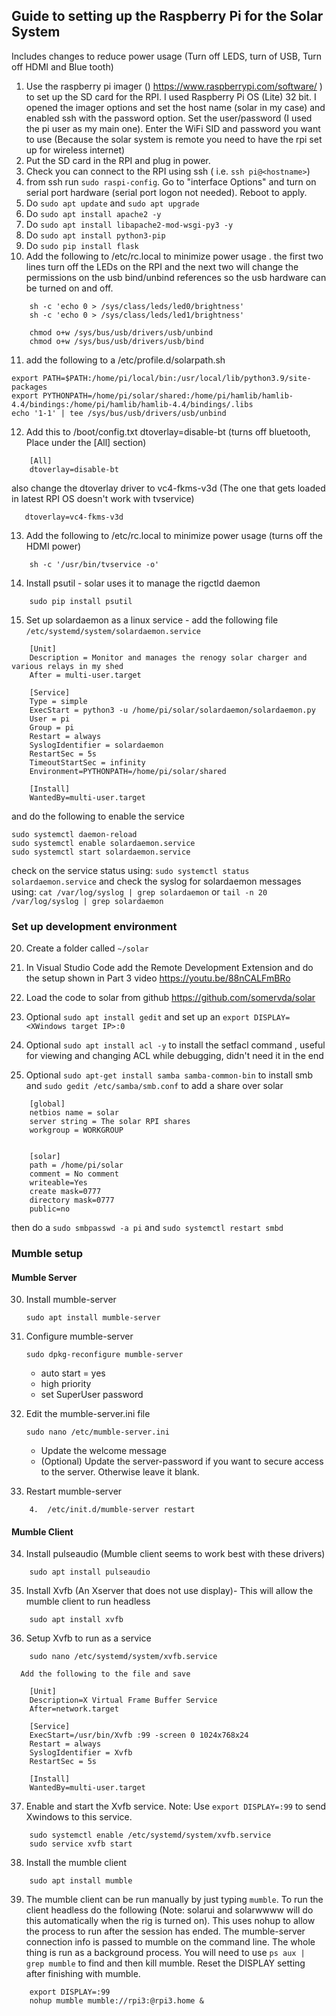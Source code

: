 ## Guide to setting up the Raspberry Pi for the Solar System

Includes changes to reduce power usage (Turn off LEDS, turn of USB, Turn off HDMI and Blue tooth)

1. Use the raspberry pi imager () https://www.raspberrypi.com/software/ ) to set up the SD card for the RPI. I used Raspberry Pi OS (Lite) 32 bit. I opened the imager options and set the host name (solar in my case) and enabled ssh with the password option. Set the user/password (I used the pi user as my main one). Enter the WiFi SID and password you want to use (Because the solar system is remote you need to have the rpi set up for wireless internet)
2. Put the SD card in the RPI and plug in power.
3. Check you can connect to the RPI using ssh ( i.e. `ssh pi@<hostname>`)
4. from ssh run `sudo raspi-config`. Go to "interface Options" and turn on serial port hardware (serial port logon not needed). Reboot to apply.
5. Do `sudo apt update` and `sudo apt upgrade`
6. Do `sudo apt install apache2 -y`
7. Do `sudo apt install libapache2-mod-wsgi-py3 -y`
8. Do `sudo apt install python3-pip`
9. Do `sudo pip install flask`
10. Add the following to /etc/rc.local to minimize power usage . the first two lines turn off the LEDs on the RPI and the
    next two will change the permissions on the usb bind/unbind references so the usb hardware can be turned on and off.

```
    sh -c 'echo 0 > /sys/class/leds/led0/brightness'
    sh -c 'echo 0 > /sys/class/leds/led1/brightness'

    chmod o+w /sys/bus/usb/drivers/usb/unbind
    chmod o+w /sys/bus/usb/drivers/usb/bind
```

11. add the following to a /etc/profile.d/solarpath.sh

```
export PATH=$PATH:/home/pi/local/bin:/usr/local/lib/python3.9/site-packages
export PYTHONPATH=/home/pi/solar/shared:/home/pi/hamlib/hamlib-4.4/bindings:/home/pi/hamlib/hamlib-4.4/bindings/.libs
echo '1-1' | tee /sys/bus/usb/drivers/usb/unbind
```

12. Add this to /boot/config.txt dtoverlay=disable-bt (turns off bluetooth, Place under the [All] section)

```
    [All]
    dtoverlay=disable-bt
```

also change the dtoverlay driver to vc4-fkms-v3d (The one that gets loaded in latest RPI OS doesn't work with tvservice)

```
   dtoverlay=vc4-fkms-v3d
```

13. Add the following to /etc/rc.local to minimize power usage (turns off the HDMI power)

```
    sh -c '/usr/bin/tvservice -o'
```

14. Install psutil - solar uses it to manage the rigctld daemon

```
    sudo pip install psutil
```

15. Set up solardaemon as a linux service - add the following file `/etc/systemd/system/solardaemon.service`

```
    [Unit]
    Description = Monitor and manages the renogy solar charger and various relays in my shed
    After = multi-user.target

    [Service]
    Type = simple
    ExecStart = python3 -u /home/pi/solar/solardaemon/solardaemon.py
    User = pi
    Group = pi
    Restart = always
    SyslogIdentifier = solardaemon
    RestartSec = 5s
    TimeoutStartSec = infinity
    Environment=PYTHONPATH=/home/pi/solar/shared

    [Install]
    WantedBy=multi-user.target
```

and do the following to enable the service

```
sudo systemctl daemon-reload
sudo systemctl enable solardaemon.service
sudo systemctl start solardaemon.service
```

check on the service status using: `sudo systemctl status solardaemon.service`
and check the syslog for solardaemon messages using: `cat /var/log/syslog | grep solardaemon` or `tail -n 20 /var/log/syslog | grep solardaemon`

### Set up development environment

20. Create a folder called `~/solar`
21. In Visual Studio Code add the Remote Development Extension and do the setup shown in Part 3 video https://youtu.be/88nCALFmBRo
22. Load the code to solar from github https://github.com/somervda/solar
23. Optional `sudo apt install gedit` and set up an `export DISPLAY=<XWindows target IP>:0`

24. Optional `sudo apt install acl -y` to install the setfacl command , useful for viewing and changing ACL while debugging, didn't need it in the end
25. Optional `sudo apt-get install samba samba-common-bin` to install smb and `sudo gedit /etc/samba/smb.conf` to add a share over solar

```
    [global]
    netbios name = solar
    server string = The solar RPI shares
    workgroup = WORKGROUP


    [solar]
    path = /home/pi/solar
    comment = No comment
    writeable=Yes
    create mask=0777
    directory mask=0777
    public=no
```

then do a `sudo smbpasswd -a pi` and `sudo systemctl restart smbd`

### Mumble setup

#### Mumble Server

30. Install mumble-server
    ```
    sudo apt install mumble-server
    ```
31. Configure mumble-server
    ```
    sudo dpkg-reconfigure mumble-server
    ```
    - auto start = yes
    - high priority
    - set SuperUser password
32. Edit the mumble-server.ini file

    ```
    sudo nano /etc/mumble-server.ini
    ```

    - Update the welcome message
    - (Optional) Update the server-password if you want to secure access to the server. Otherwise leave it blank.

33. Restart mumble-server

```
    4.	/etc/init.d/mumble-server restart
```

#### Mumble Client

34. Install pulseaudio (Mumble client seems to work best with these drivers)

```
    sudo apt install pulseaudio
```

35. Install Xvfb (An Xserver that does not use display)- This will allow the mumble client to run headless

```
    sudo apt install xvfb
```

36. Setup Xvfb to run as a service

```
    sudo nano /etc/systemd/system/xvfb.service

  Add the following to the file and save

    [Unit]
    Description=X Virtual Frame Buffer Service
    After=network.target

    [Service]
    ExecStart=/usr/bin/Xvfb :99 -screen 0 1024x768x24
    Restart = always
    SyslogIdentifier = Xvfb
    RestartSec = 5s

    [Install]
    WantedBy=multi-user.target
```

37. Enable and start the Xvfb service. Note: Use `export DISPLAY=:99` to send Xwindows to this service.

```
    sudo systemctl enable /etc/systemd/system/xvfb.service
    sudo service xvfb start
```

38. Install the mumble client

```
    sudo apt install mumble
```

39. The mumble client can be run manually by just typing `mumble`. To run the client headless do the following (Note: solarui and solarwwww will do this automatically when the rig is turned on). This uses nohup to allow the process to run after the session has ended. The mumble-server connection info is passed to mumble on the command line. The whole thing is run as a background process. You will need to use `ps aux | grep mumble` to find and then kill mumble. Reset the DISPLAY setting after finishing with mumble.

```
    export DISPLAY=:99
    nohup mumble mumble://rpi3:@rpi3.home &
```

